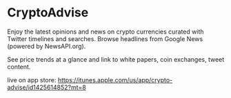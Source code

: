 # CryptoAdvise

Enjoy the latest opinions and news on crypto currencies curated with Twitter timelines and searches. Browse headlines from Google News (powered by NewsAPI.org).

See price trends at a glance and link to white papers, coin exchanges, tweet content.

live on app store: https://itunes.apple.com/us/app/crypto-advise/id1425614852?mt=8
